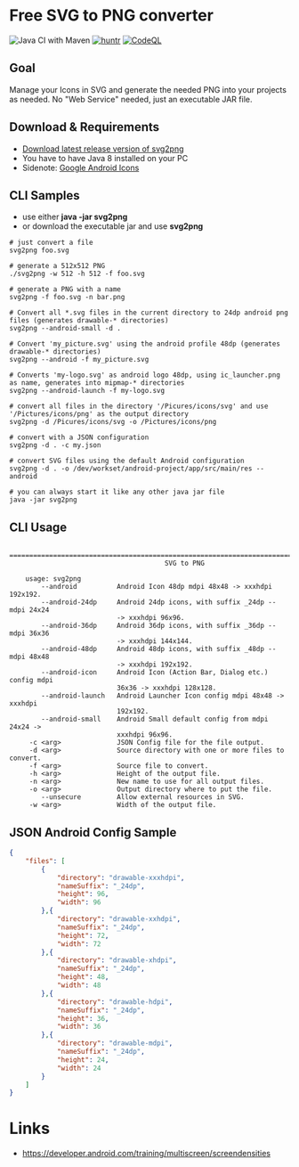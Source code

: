 # Free SVG to PNG converter 

![Java CI with Maven](https://github.com/sterlp/svg2png/workflows/Java%20CI%20with%20Maven/badge.svg?branch=master)
[![huntr](https://cdn.huntr.dev/huntr_security_badge_mono.svg)](https://huntr.dev)
[![CodeQL](https://github.com/sterlp/svg2png/actions/workflows/codeql-analysis.yml/badge.svg)](https://github.com/sterlp/svg2png/actions/workflows/codeql-analysis.yml)

## Goal
Manage your Icons in SVG and generate the needed PNG into your projects as needed. No "Web Service" needed, just an executable JAR file.

## Download & Requirements

* [Download latest release version of svg2png](https://github.com/puel/svg2png/releases)
* You have to have Java 8 installed on your PC
* Sidenote: [Google Android Icons](https://www.google.com/design/icons/)

## CLI Samples

* use either **java -jar svg2png**
* or download the executable jar and use **svg2png**

```Shell
# just convert a file
svg2png foo.svg

# generate a 512x512 PNG
./svg2png -w 512 -h 512 -f foo.svg

# generate a PNG with a name
svg2png -f foo.svg -n bar.png

# Convert all *.svg files in the current directory to 24dp android png files (generates drawable-* directories)
svg2png --android-small -d .

# Convert 'my_picture.svg' using the android profile 48dp (generates drawable-* directories)
svg2png --android -f my_picture.svg

# Converts 'my-logo.svg' as android logo 48dp, using ic_launcher.png as name, generates into mipmap-* directories
svg2png --android-launch -f my-logo.svg

# convert all files in the directory '/Picures/icons/svg' and use '/Pictures/icons/png' as the output directory
svg2png -d /Picures/icons/svg -o /Pictures/icons/png

# convert with a JSON configuration
svg2png -d . -c my.json

# convert SVG files using the default Android configuration
svg2png -d . -o /dev/workset/android-project/app/src/main/res --android

# you can always start it like any other java jar file
java -jar svg2png
```

## CLI Usage

        ================================================================================
                                           SVG to PNG

        usage: svg2png
            --android          Android Icon 48dp mdpi 48x48 -> xxxhdpi 192x192.
            --android-24dp     Android 24dp icons, with suffix _24dp -- mdpi 24x24
                               -> xxxhdpi 96x96.
            --android-36dp     Android 36dp icons, with suffix _36dp -- mdpi 36x36
                               -> xxxhdpi 144x144.
            --android-48dp     Android 48dp icons, with suffix _48dp -- mdpi 48x48
                               -> xxxhdpi 192x192.
            --android-icon     Android Icon (Action Bar, Dialog etc.)  config mdpi
                               36x36 -> xxxhdpi 128x128.
            --android-launch   Android Launcher Icon config mdpi 48x48 -> xxxhdpi
                               192x192.
            --android-small    Android Small default config from mdpi 24x24 ->
                               xxxhdpi 96x96.
         -c <arg>              JSON Config file for the file output.
         -d <arg>              Source directory with one or more files to convert.
         -f <arg>              Source file to convert.
         -h <arg>              Height of the output file.
         -n <arg>              New name to use for all output files.
         -o <arg>              Output directory where to put the file.
            --unsecure         Allow external resources in SVG.
         -w <arg>              Width of the output file.


## JSON Android Config Sample

```JSON
{
    "files": [
        {
            "directory": "drawable-xxxhdpi",
            "nameSuffix": "_24dp",
            "height": 96,
            "width": 96
        },{
            "directory": "drawable-xxhdpi",
            "nameSuffix": "_24dp",
            "height": 72,
            "width": 72
        },{
            "directory": "drawable-xhdpi",
            "nameSuffix": "_24dp",
            "height": 48,
            "width": 48
        },{
            "directory": "drawable-hdpi",
            "nameSuffix": "_24dp",
            "height": 36,
            "width": 36
        },{
            "directory": "drawable-mdpi",
            "nameSuffix": "_24dp",
            "height": 24,
            "width": 24
        }
    ]
}
```

# Links
- https://developer.android.com/training/multiscreen/screendensities
